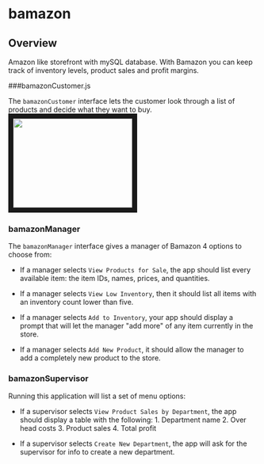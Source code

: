 # bamazon

## Overview

Amazon like storefront with mySQL database. 
With Bamazon you can keep track of inventory levels, product sales and profit margins.


###bamazonCustomer.js

The `bamazonCustomer` interface lets the customer look through a list of products and decide what they want to buy. 
<a href="https://www.youtube.com/watch?v=ebbd6-KYQwc" target="_blank"><img src="http://img.youtube.com/vi/YOUTUBE_VIDEO_ID_HERE/0.jpg" width="240" height="180" border="10" /></a>

### bamazonManager

The `bamazonManager` interface gives a manager of Bamazon 4 options to choose from:

  * If a manager selects `View Products for Sale`, the app should list every available item: the item IDs, names, prices, and quantities.

  * If a manager selects `View Low Inventory`, then it should list all items with an inventory count lower than five.

  * If a manager selects `Add to Inventory`, your app should display a prompt that will let the manager "add more" of any item currently in the store.

  * If a manager selects `Add New Product`, it should allow the manager to add a completely new product to the store.


### bamazonSupervisor

Running this application will list a set of menu options:

   * If a supervisor selects `View Product Sales by Department`, the app should display a table with the following:
    1. Department name
    2. Over head costs
    3. Product sales
    4. Total profit
   
   * If a supervisor selects `Create New Department`, the app will ask for the supervisor for info to create a new department.
    



